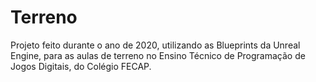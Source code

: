 # Terreno
 Projeto feito durante o ano de 2020, utilizando as Blueprints da Unreal Engine, para as aulas de terreno no Ensino Técnico de Programação de Jogos Digitais, do Colégio FECAP.
